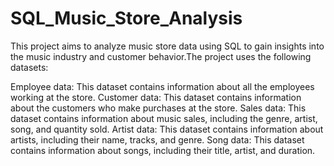 # SQL_Music_Store_Analysis
This project aims to analyze music store data using SQL to gain insights into the music industry and customer behavior.The project uses the following datasets:

Employee data: This dataset contains information about all the employees working at the store.
Customer data: This dataset contains information about the customers who make purchases at the store.
Sales data: This dataset contains information about music sales, including the genre, artist, song, and quantity sold.
Artist data: This dataset contains information about artists, including their name, tracks, and genre.
Song data: This dataset contains information about songs, including their title, artist, and duration.
